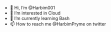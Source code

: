- 👋 Hi, I’m @Harbim001
- 👀 I’m interested in Cloud
- 🌱 I’m currently learning Bash
- 📫 How to reach me @HarbimPryme on twitter

<!---
Harbim001/Harbim001 is a ✨ special ✨ repository because its `README.md` (this file) appears on your GitHub profile.
You can click the Preview link to take a look at your changes.
--->
